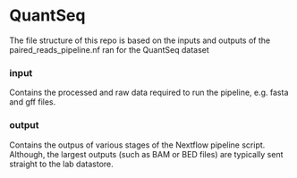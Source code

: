 # QuantSeq
The file structure of this repo is based on the inputs and outputs of the paired_reads_pipeline.nf ran for the QuantSeq dataset

### input
Contains the processed and raw data required to run the pipeline, e.g. fasta and gff files.

### output

Contains the outpus of various stages of the Nextflow pipeline script. Although, the largest outputs (such as BAM or BED files) are typically sent straight to the lab datastore. 

